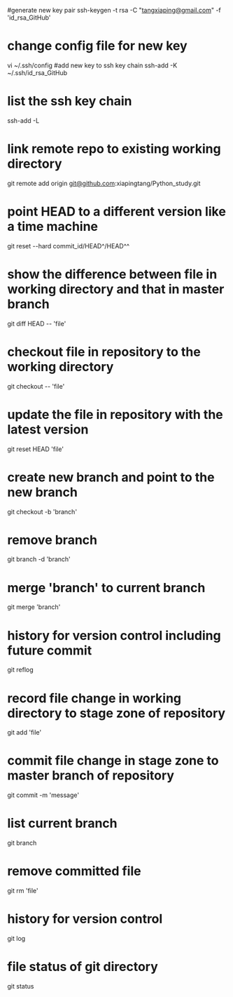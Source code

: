 #generate new key pair
ssh-keygen -t rsa -C "tangxiaping@gmail.com" -f 'id_rsa_GitHub'
# change config file for new key
vi ~/.ssh/config
#add new key to ssh key chain
ssh-add -K ~/.ssh/id_rsa_GitHub 
# list the ssh key chain
ssh-add -L
# link remote repo to existing working directory
git remote add origin git@github.com:xiapingtang/Python_study.git

# point HEAD to a different version like a time machine
git reset --hard commit_id/HEAD^/HEAD^^
# show the difference between file in working directory and that in master branch
git diff HEAD -- 'file' 
# checkout file in repository to the working directory
git checkout -- 'file'
# update the file in repository with the latest version
git reset HEAD 'file' 
# create new branch and point to the new branch
git checkout -b 'branch'
# remove branch
git branch -d 'branch'
# merge 'branch' to current branch
git merge 'branch'
# history for version control including future commit
git reflog

# record file change in working directory to stage zone of repository
git add 'file'
# commit file change in stage zone to master branch of repository
git commit -m 'message'
# list current branch
git branch
# remove committed file
git rm 'file'
# history for version control
git log
# file status of git directory
git status

